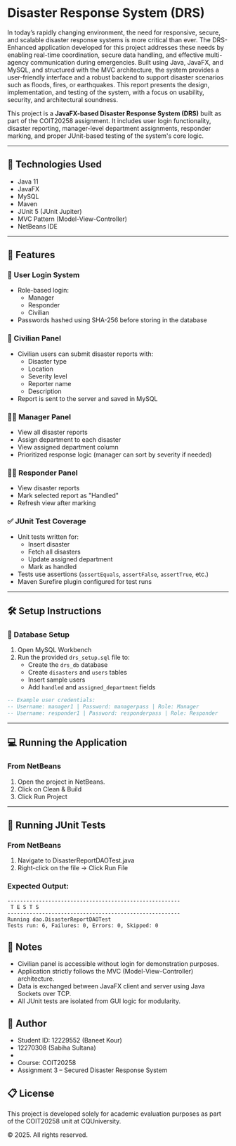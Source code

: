 # Disaster Response System (DRS)

In today’s rapidly changing environment, the need for responsive, secure, and scalable disaster response systems is more critical than ever. The DRS-Enhanced application developed for this project addresses these needs by enabling real-time coordination, secure data handling, and effective multi-agency communication during emergencies. Built using Java, JavaFX, and MySQL, and structured with the MVC architecture, the system provides a user-friendly interface and a robust backend to support disaster scenarios such as floods, fires, or earthquakes. This report presents the design, implementation, and testing of the system, with a focus on usability, security, and architectural soundness.


This project is a **JavaFX-based Disaster Response System (DRS)** built as part of the COIT20258 assignment. It includes user login functionality, disaster reporting, manager-level department assignments, responder marking, and proper JUnit-based testing of the system's core logic.

---

## 🔧 Technologies Used

- Java 11
- JavaFX
- MySQL
- Maven
- JUnit 5 (JUnit Jupiter)
- MVC Pattern (Model-View-Controller)
- NetBeans IDE

---

## 🚀 Features

### 🔐 User Login System
- Role-based login:
  - Manager
  - Responder
  - Civilian
- Passwords hashed using SHA-256 before storing in the database

### 🧑 Civilian Panel
- Civilian users can submit disaster reports with:
  - Disaster type
  - Location
  - Severity level
  - Reporter name
  - Description
- Report is sent to the server and saved in MySQL

### 🧑‍💼 Manager Panel
- View all disaster reports
- Assign department to each disaster
- View assigned department column
- Prioritized response logic (manager can sort by severity if needed)

### 👨‍🚒 Responder Panel
- View disaster reports
- Mark selected report as "Handled"
- Refresh view after marking

### ✅ JUnit Test Coverage
- Unit tests written for:
  - Insert disaster
  - Fetch all disasters
  - Update assigned department
  - Mark as handled
- Tests use assertions (`assertEquals`, `assertFalse`, `assertTrue`, etc.)
- Maven Surefire plugin configured for test runs

---




## 🛠️ Setup Instructions

### 📁 Database Setup

1. Open MySQL Workbench
2. Run the provided `drs_setup.sql` file to:
   - Create the `drs_db` database
   - Create `disasters` and `users` tables
   - Insert sample users
   - Add `handled` and `assigned_department` fields

```sql
-- Example user credentials:
-- Username: manager1 | Password: managerpass | Role: Manager
-- Username: responder1 | Password: responderpass | Role: Responder
```

---

## 💻 Running the Application

### From NetBeans

1. Open the project in NetBeans.
2. Click on Clean & Build
3. Click Run Project




---

## 🧪 Running JUnit Tests

### From NetBeans

1. Navigate to DisasterReportDAOTest.java
2. Right-click on the file → Click Run File

### Expected Output:
```
-------------------------------------------------------
 T E S T S
-------------------------------------------------------
Running dao.DisasterReportDAOTest
Tests run: 6, Failures: 0, Errors: 0, Skipped: 0
```


## 📌 Notes
- Civilian panel is accessible without login for demonstration purposes.
- Application strictly follows the MVC (Model-View-Controller) architecture.
- Data is exchanged between JavaFX client and server using Java Sockets over TCP.
- All JUnit tests are isolated from GUI logic for modularity.


## 📣 Author
- Student ID: 12229552 (Baneet Kour)
- 12270308 (Sabiha Sultana)
- 
- Course: COIT20258
- Assignment 3 – Secured Disaster Response System


## 📋 License
This project is developed solely for academic evaluation purposes as part of the COIT20258 unit at CQUniversity.

© 2025. All rights reserved.
